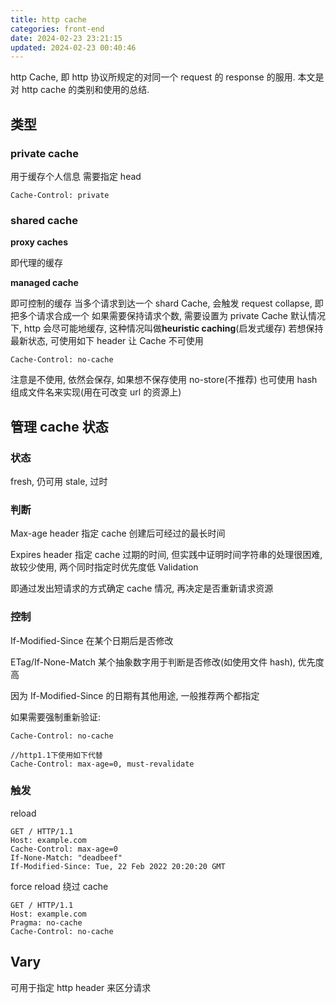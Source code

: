 ```yaml
---
title: http cache
categories: front-end
date: 2024-02-23 23:21:15
updated: 2024-02-23 00:40:46
---
```


http Cache, 即 http 协议所规定的对同一个 request 的 response 的服用.
本文是对 http cache 的类别和使用的总结.

<!-- more -->

## 类型

### private cache

用于缓存个人信息
需要指定 head

```
Cache-Control: private
```

### shared cache

**proxy caches**

即代理的缓存

**managed cache**

即可控制的缓存
当多个请求到达一个 shard Cache, 会触发 request collapse, 即把多个请求合成一个
如果需要保持请求个数, 需要设置为 private Cache
默认情况下, http 会尽可能地缓存, 这种情况叫做**heuristic caching**(启发式缓存)
若想保持最新状态, 可使用如下 header 让 Cache 不可使用

```
Cache-Control: no-cache
```

注意是不使用, 依然会保存, 如果想不保存使用 no-store(不推荐)
也可使用 hash 组成文件名来实现(用在可改变 url 的资源上)

## 管理 cache 状态

### 状态

fresh, 仍可用
stale, 过时

### 判断

Max-age header 指定 cache 创建后可经过的最长时间

Expires header 指定 cache 过期的时间, 但实践中证明时间字符串的处理很困难, 故较少使用, 两个同时指定时优先度低
Validation

即通过发出短请求的方式确定 cache 情况, 再决定是否重新请求资源

### 控制

If-Modified-Since 在某个日期后是否修改

ETag/If-None-Match 某个抽象数字用于判断是否修改(如使用文件 hash), 优先度高

因为 If-Modified-Since 的日期有其他用途, 一般推荐两个都指定

如果需要强制重新验证:

```
Cache-Control: no-cache

//http1.1下使用如下代替
Cache-Control: max-age=0, must-revalidate
```

### 触发

reload

```
GET / HTTP/1.1
Host: example.com
Cache-Control: max-age=0
If-None-Match: "deadbeef"
If-Modified-Since: Tue, 22 Feb 2022 20:20:20 GMT
```

force reload 绕过 cache

```
GET / HTTP/1.1
Host: example.com
Pragma: no-cache
Cache-Control: no-cache
```

## Vary

可用于指定 http header 来区分请求
